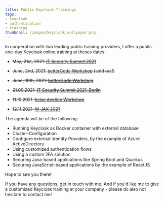 ```yaml
---
title: Public Keycloak Trainings
tags:
- keycloak
- authentication
- training
thumbnail: /images/keycloak_wallpaper.png
---
```


In cooperation with two leading public training providers, I offer a public one-day Keycloak online training at theses dates:

* ~~May, 21st, 2021: [IT Security Summit 2021](https://it-security-summit.de/it-security-summit/authentifizierung-einfach-und-sicher-gemacht-mit-keycloak-teil-1/)~~
* ~~June, 2nd, 2021: [betterCode Workshop](https://api.bettercode.eu/lecture_compact1.php?id=12885&source=0) (sold out!)~~
* ~~June, 10th, 2021: [betterCode Workshop](https://api.bettercode.eu/lecture_compact1.php?id=13002&source=0)~~

* ~~21.09.2021: [IT Security Summit 2021, Berlin](https://it-security-summit.de/it-security-summit/authentifizierung-einfach-und-sicher-gemacht-mit-keycloak-teil-1/)~~
* ~~11.10.2021: [heise devSec Workshop](https://www.heise-devsec.de/veranstaltung-13388-0-authentifizierung-einfach-und-sicher-gemacht-mit-keycloak.html)~~
* ~~12.11.2021: [W-JAX 2021](https://jax.de/performance-security/workshop-authentifizierung-einfach-und-sicher-gemacht-mit-keycloak-iam-und-sso/)~~

The agenda will be of the following:

* Running Keycloak as Docker container with external database
* Cluster-Configuration
* Configure external Identity Providers, by the example of Azure ActiveDirectory
* Using customized authentication flows
* Using a custom 2FA solution
* Securing Java-based applications like Spring Boot and Quarkus
* Securing JavaScript-based applications by the example of ReactJS

Hope to see you there!

If you have any questions, get in touch with me.
And if you'd like me to give a customized Keycloak training at your company - please do also not hesitate to contact me!
